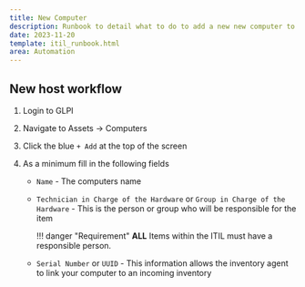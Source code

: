 ```yaml
---
title: New Computer
description: Runbook to detail what to do to add a new new computer to GLPI
date: 2023-11-20
template: itil_runbook.html
area: Automation
---
```



## New host workflow

1. Login to GLPI

1. Navigate to Assets -> Computers

1. Click the blue `+ Add` at the top of the screen

1. As a minimum fill in the following fields

    - `Name` - The computers name

    - `Technician in Charge of the Hardware` or `Group in Charge of the Hardware` - This is the person or group who will be responsible for the item

        !!! danger "Requirement"
            **ALL** Items within the ITIL must have a responsible person.

    - `Serial Number` or `UUID` - This information allows the inventory agent to link your computer to an incoming inventory
